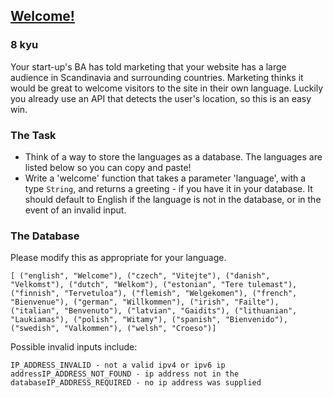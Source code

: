 <h2><a href=https://www.codewars.com/kata/577ff15ad648a14b780000e7/train/python target="_blank">Welcome!</a></h2><h3>8 kyu</h3><p>Your start-up's BA has told marketing that your website has a large audience in Scandinavia and surrounding countries. Marketing thinks it would be great to welcome visitors to the site in their own language. Luckily you already use an API that detects the user's location, so this is an easy win. </p><h3 id="the-task">The Task</h3><ul><li>Think of a way to store the languages as a database. The languages are listed below so you can copy and paste!</li><li>Write a 'welcome' function that takes a parameter 'language', with a type <code>String</code>, and returns a greeting - if you have it in your database. It should default to English if the language is not in the database, or in the event of an invalid input.</li></ul><h3 id="the-database">The Database</h3><p>Please modify this as appropriate for your language.</p><pre><code class="language-haskell">[ (<span class="cm-string">"english"</span>, <span class="cm-string">"Welcome"</span>), (<span class="cm-string">"czech"</span>, <span class="cm-string">"Vitejte"</span>), (<span class="cm-string">"danish"</span>, <span class="cm-string">"Velkomst"</span>), (<span class="cm-string">"dutch"</span>, <span class="cm-string">"Welkom"</span>), (<span class="cm-string">"estonian"</span>, <span class="cm-string">"Tere tulemast"</span>), (<span class="cm-string">"finnish"</span>, <span class="cm-string">"Tervetuloa"</span>), (<span class="cm-string">"flemish"</span>, <span class="cm-string">"Welgekomen"</span>), (<span class="cm-string">"french"</span>, <span class="cm-string">"Bienvenue"</span>), (<span class="cm-string">"german"</span>, <span class="cm-string">"Willkommen"</span>), (<span class="cm-string">"irish"</span>, <span class="cm-string">"Failte"</span>), (<span class="cm-string">"italian"</span>, <span class="cm-string">"Benvenuto"</span>), (<span class="cm-string">"latvian"</span>, <span class="cm-string">"Gaidits"</span>), (<span class="cm-string">"lithuanian"</span>, <span class="cm-string">"Laukiamas"</span>), (<span class="cm-string">"polish"</span>, <span class="cm-string">"Witamy"</span>), (<span class="cm-string">"spanish"</span>, <span class="cm-string">"Bienvenido"</span>), (<span class="cm-string">"swedish"</span>, <span class="cm-string">"Valkommen"</span>), (<span class="cm-string">"welsh"</span>, <span class="cm-string">"Croeso"</span>)]</code></pre><p>Possible invalid inputs include:</p><pre><code>IP_ADDRESS_INVALID - not a valid ipv4 or ipv6 ip addressIP_ADDRESS_NOT_FOUND - ip address not in the databaseIP_ADDRESS_REQUIRED - no ip address was supplied</code></pre>